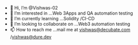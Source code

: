 - 👋 Hi, I’m @Vishwas-02
- 👀 I’m interested in ...Web 3Apps and QA automation testing 
- 🌱 I’m currently learning ...Solidity /CI-CD 
- 💞️ I’m looking to collaborate on ...Web3 automation testing 
- 📫 How to reach me ...mail me at vishwas@decubate.com /vishwas@dure.dev

<!---
Vishwas-02/Vishwas-02 is a ✨ special ✨ repository because its `README.md` (this file) appears on your GitHub profile.
You can click the Preview link to take a look at your changes.
--->
